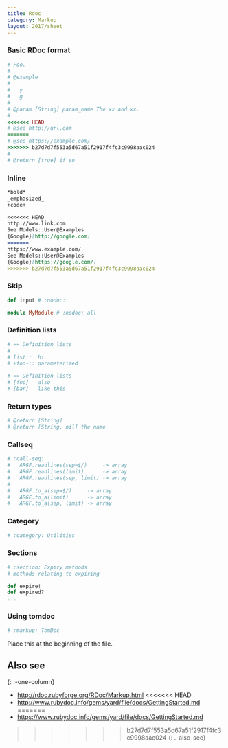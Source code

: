 ```yaml
---
title: Rdoc
category: Markup
layout: 2017/sheet
---
```


### Basic RDoc format

```rb
# Foo.
#
# @example
#
#   y
#   g
#
# @param [String] param_name The xx and xx.
#
<<<<<<< HEAD
# @see http://url.com
=======
# @see https://example.com/
>>>>>>> b27d7d7f553a5d67a51f2917f4fc3c9998aac024
#
# @return [true] if so
```

### Inline

```markdown
*bold*
_emphasized_
+code+
```

```markdown
<<<<<<< HEAD
http://www.link.com
See Models::User@Examples
{Google}[http://google.com]
=======
https://www.example.com/
See Models::User@Examples
{Google}[https://google.com/]
>>>>>>> b27d7d7f553a5d67a51f2917f4fc3c9998aac024
```

### Skip

```rb
def input # :nodoc:
```

```rb
module MyModule # :nodoc: all
```

### Definition lists

```rb
# == Definition lists
#
# list::  hi.
# +foo+:: parameterized
```

```rb
# == Definition lists
# [foo]   also
# [bar]   like this
```

### Return types

```rb
# @return [String]
# @return [String, nil] the name
```

### Callseq

```rb
# :call-seq:
#   ARGF.readlines(sep=$/)     -> array
#   ARGF.readlines(limit)      -> array
#   ARGF.readlines(sep, limit) -> array
#
#   ARGF.to_a(sep=$/)     -> array
#   ARGF.to_a(limit)      -> array
#   ARGF.to_a(sep, limit) -> array
```

### Category

```rb
# :category: Utilities
```

### Sections

```rb
# :section: Expiry methods
# methods relating to expiring

def expire!
def expired?
...
```

### Using tomdoc

```rb
# :markup: TomDoc
```

Place this at the beginning of the file.

## Also see
{: .-one-column}

* <http://rdoc.rubyforge.org/RDoc/Markup.html>
<<<<<<< HEAD
* <http://www.rubydoc.info/gems/yard/file/docs/GettingStarted.md>
=======
* <https://www.rubydoc.info/gems/yard/file/docs/GettingStarted.md>
>>>>>>> b27d7d7f553a5d67a51f2917f4fc3c9998aac024
{: .-also-see}
